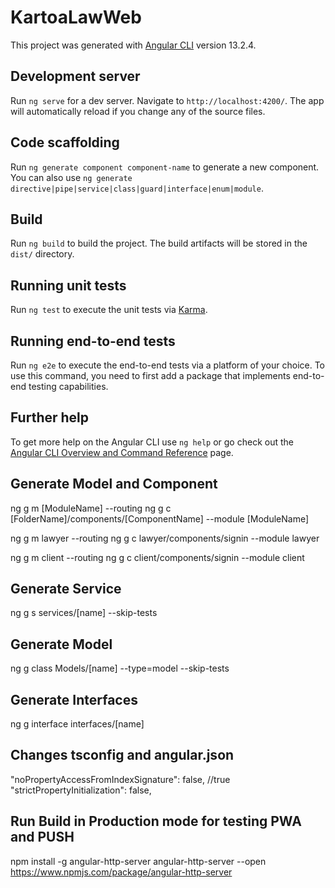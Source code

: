 # KartoaLawWeb

This project was generated with [Angular CLI](https://github.com/angular/angular-cli) version 13.2.4.

## Development server

Run `ng serve` for a dev server. Navigate to `http://localhost:4200/`. The app will automatically reload if you change any of the source files.

## Code scaffolding

Run `ng generate component component-name` to generate a new component. You can also use `ng generate directive|pipe|service|class|guard|interface|enum|module`.

## Build

Run `ng build` to build the project. The build artifacts will be stored in the `dist/` directory.

## Running unit tests

Run `ng test` to execute the unit tests via [Karma](https://karma-runner.github.io).

## Running end-to-end tests

Run `ng e2e` to execute the end-to-end tests via a platform of your choice. To use this command, you need to first add a package that implements end-to-end testing capabilities.

## Further help

To get more help on the Angular CLI use `ng help` or go check out the [Angular CLI Overview and Command Reference](https://angular.io/cli) page.

## Generate Model and Component

ng g m [ModuleName] --routing
ng g c [FolderName]/components/[ComponentName] --module [ModuleName]

ng g m lawyer --routing
ng g c lawyer/components/signin --module lawyer

ng g m client --routing
ng g c client/components/signin --module client

## Generate Service

ng g s services/[name] --skip-tests

## Generate Model

ng g class Models/[name] --type=model --skip-tests

## Generate Interfaces

ng g interface interfaces/[name] 


## Changes tsconfig and angular.json
 "noPropertyAccessFromIndexSignature": false, //true
  "strictPropertyInitialization": false,

## Run Build in Production mode for testing PWA and PUSH 
npm install -g angular-http-server
angular-http-server --open
https://www.npmjs.com/package/angular-http-server


